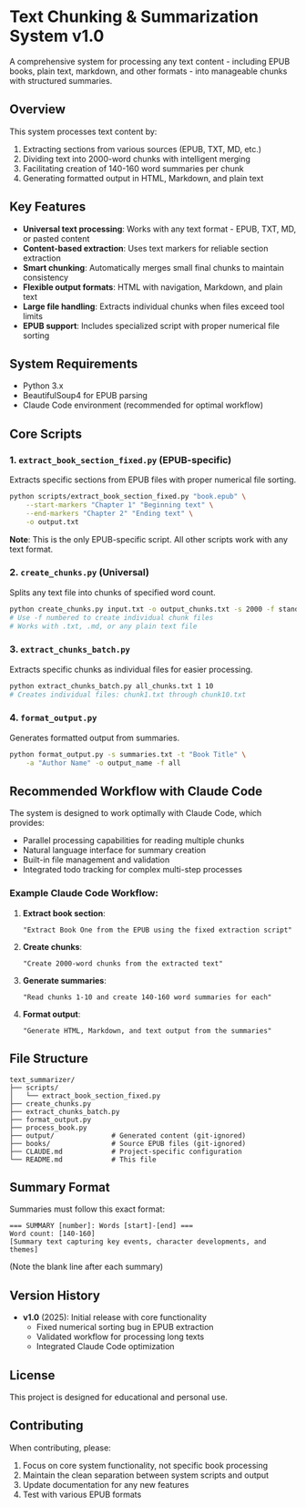 # Text Chunking & Summarization System v1.0

A comprehensive system for processing any text content - including EPUB books, plain text, markdown, and other formats - into manageable chunks with structured summaries.

## Overview

This system processes text content by:
1. Extracting sections from various sources (EPUB, TXT, MD, etc.)
2. Dividing text into 2000-word chunks with intelligent merging
3. Facilitating creation of 140-160 word summaries per chunk
4. Generating formatted output in HTML, Markdown, and plain text

## Key Features

- **Universal text processing**: Works with any text format - EPUB, TXT, MD, or pasted content
- **Content-based extraction**: Uses text markers for reliable section extraction
- **Smart chunking**: Automatically merges small final chunks to maintain consistency
- **Flexible output formats**: HTML with navigation, Markdown, and plain text
- **Large file handling**: Extracts individual chunks when files exceed tool limits
- **EPUB support**: Includes specialized script with proper numerical file sorting

## System Requirements

- Python 3.x
- BeautifulSoup4 for EPUB parsing
- Claude Code environment (recommended for optimal workflow)

## Core Scripts

### 1. `extract_book_section_fixed.py` (EPUB-specific)
Extracts specific sections from EPUB files with proper numerical file sorting.

```bash
python scripts/extract_book_section_fixed.py "book.epub" \
    --start-markers "Chapter 1" "Beginning text" \
    --end-markers "Chapter 2" "Ending text" \
    -o output.txt
```

**Note**: This is the only EPUB-specific script. All other scripts work with any text format.

### 2. `create_chunks.py` (Universal)
Splits any text file into chunks of specified word count.

```bash
python create_chunks.py input.txt -o output_chunks.txt -s 2000 -f standard
# Use -f numbered to create individual chunk files
# Works with .txt, .md, or any plain text file
```

### 3. `extract_chunks_batch.py`
Extracts specific chunks as individual files for easier processing.

```bash
python extract_chunks_batch.py all_chunks.txt 1 10
# Creates individual files: chunk1.txt through chunk10.txt
```

### 4. `format_output.py`
Generates formatted output from summaries.

```bash
python format_output.py -s summaries.txt -t "Book Title" \
    -a "Author Name" -o output_name -f all
```

## Recommended Workflow with Claude Code

The system is designed to work optimally with Claude Code, which provides:
- Parallel processing capabilities for reading multiple chunks
- Natural language interface for summary creation
- Built-in file management and validation
- Integrated todo tracking for complex multi-step processes

### Example Claude Code Workflow:

1. **Extract book section**:
   ```
   "Extract Book One from the EPUB using the fixed extraction script"
   ```

2. **Create chunks**:
   ```
   "Create 2000-word chunks from the extracted text"
   ```

3. **Generate summaries**:
   ```
   "Read chunks 1-10 and create 140-160 word summaries for each"
   ```

4. **Format output**:
   ```
   "Generate HTML, Markdown, and text output from the summaries"
   ```

## File Structure

```
text_summarizer/
├── scripts/
│   └── extract_book_section_fixed.py
├── create_chunks.py
├── extract_chunks_batch.py
├── format_output.py
├── process_book.py
├── output/              # Generated content (git-ignored)
├── books/               # Source EPUB files (git-ignored)
├── CLAUDE.md            # Project-specific configuration
└── README.md            # This file
```

## Summary Format

Summaries must follow this exact format:
```
=== SUMMARY [number]: Words [start]-[end] ===
Word count: [140-160]
[Summary text capturing key events, character developments, and themes]

```
(Note the blank line after each summary)

## Version History

- **v1.0** (2025): Initial release with core functionality
  - Fixed numerical sorting bug in EPUB extraction
  - Validated workflow for processing long texts
  - Integrated Claude Code optimization

## License

This project is designed for educational and personal use.

## Contributing

When contributing, please:
1. Focus on core system functionality, not specific book processing
2. Maintain the clean separation between system scripts and output
3. Update documentation for any new features
4. Test with various EPUB formats